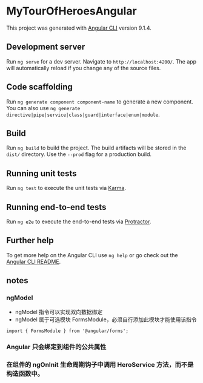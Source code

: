 # MyTourOfHeroesAngular

This project was generated with [Angular CLI](https://github.com/angular/angular-cli) version 9.1.4.

## Development server

Run `ng serve` for a dev server. Navigate to `http://localhost:4200/`. The app will automatically reload if you change any of the source files.

## Code scaffolding

Run `ng generate component component-name` to generate a new component. You can also use `ng generate directive|pipe|service|class|guard|interface|enum|module`.

## Build

Run `ng build` to build the project. The build artifacts will be stored in the `dist/` directory. Use the `--prod` flag for a production build.

## Running unit tests

Run `ng test` to execute the unit tests via [Karma](https://karma-runner.github.io).

## Running end-to-end tests

Run `ng e2e` to execute the end-to-end tests via [Protractor](http://www.protractortest.org/).

## Further help

To get more help on the Angular CLI use `ng help` or go check out the [Angular CLI README](https://github.com/angular/angular-cli/blob/master/README.md).

## notes

### ngModel

- ngModel 指令可以实现双向数据绑定
- ngModel 属于可选模块 FormsModule，必须自行添加此模块才能使用该指令

```
import { FormsModule } from '@angular/forms';
```

### Angular 只会绑定到组件的公共属性

### 在组件的 ngOnInit 生命周期钩子中调用 HeroService 方法，而不是构造函数中。
